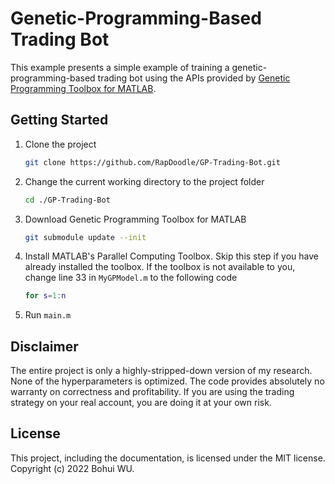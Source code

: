 # Genetic-Programming-Based Trading Bot
This example presents a simple example of training a genetic-programming-based trading bot using the APIs provided by [Genetic Programming Toolbox for MATLAB](https://github.com/RapDoodle/Genetic-Programming-MATLAB).

## Getting Started
1. Clone the project
    ```bash
    git clone https://github.com/RapDoodle/GP-Trading-Bot.git
    ```

1. Change the current working directory to the project folder
    ```bash
    cd ./GP-Trading-Bot
    ```

1. Download Genetic Programming Toolbox for MATLAB
    ```bash
    git submodule update --init
    ```

1. Install MATLAB's Parallel Computing Toolbox. Skip this step if you have already installed the toolbox. If the toolbox is not available to you, change line 33 in `MyGPModel.m` to the following code
    ```matlab
    for s=1:n
    ```

1. Run `main.m`

## Disclaimer
The entire project is only a highly-stripped-down version of my research. None of the hyperparameters is optimized. The code provides absolutely no warranty on correctness and profitability. If you are using the trading strategy on your real account, you are doing it at your own risk.

## License
This project, including the documentation, is licensed under the MIT license. Copyright (c) 2022 Bohui WU.